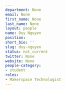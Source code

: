 ```yaml
---
department: None
email: None
first_name: None
last_name: None
layout: people
name: Duy Nguyen
position:
short_bio: ''
slug: duy-nguyen
status: not_current
twitter: None
website: None
people-category:
- student
roles:
- Makerspace Technologist
---
```



